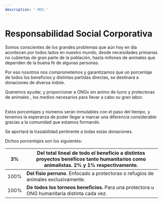 ```yaml
---
description: '-RSC-'
---
```


# Responsabilidad Social Corporativa

Somos conscientes de los grandes problemas que aún hoy en día acontecen por todos lados en nuestro mundo, desde necesidades primarias no cubiertas de gran parte de la población, hasta millones de animales que dependen de la buena fé de algunas personas.

Por eso nosotros nos comprometemos y garantizamos que un porcentaje de todos los beneficios y distintas partidas directas, se destinará a donaciones de diversa índole.&#x20;

Queremos ayudar, y proporcionar a ONGs sin animo de lucro y protectoras de animales , los medios necesarios para llevar a cabo su gran labor.

\
Estos porcentajes y números serán inmutables con el paso del tiempo, y tenemos la esperanza de poder llegar a marcar una diferencia considerable gracias a la comunidad que estamos formando.

Se aportará la trazabilidad pertinente a todas estas donaciones.

Dichos porcentajes son los siguientes:

| 3%   | **Del total** lineal de todo el beneficio a distintos proyectos benéficos tanto humanitarios como animalistas. **2% y 1%** respectivamente. |
| ---- | ------------------------------------------------------------------------------------------------------------------------------------------- |
| 100% | **Del fisio perruno**. Enfocado a protectoras o refugios de animales exclusivamente.                                                        |
| 100% | **De todos los torneos beneficios.** Para una protectora u ONG humanitaria distinta cada vez.                                               |
